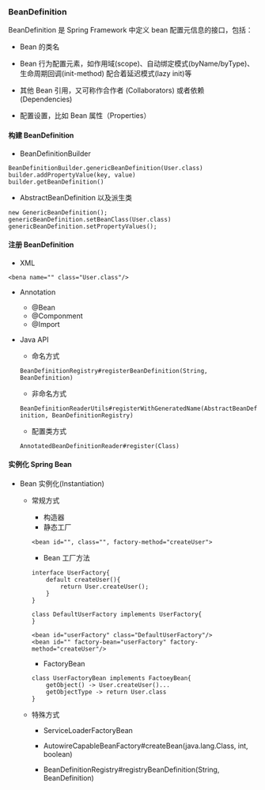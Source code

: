
### BeanDefinition

BeanDefinition 是 Spring Framework 中定义 bean 配置元信息的接口，包括：

* Bean 的类名

* Bean 行为配置元素，如作用域(scope)、自动绑定模式(byName/byType)、生命周期回调(init-method) 配合着延迟模式(lazy init)等

* 其他 Bean 引用，又可称作合作者 (Collaborators) 或者依赖 (Dependencies)

* 配置设置，比如 Bean 属性（Properties）


#### 构建 BeanDefinition

* BeanDefinitionBuilder

```
BeanDefinitionBuilder.genericBeanDefinition(User.class)
builder.addPropertyValue(key, value)
builder.getBeanDefinition()
```

* AbstractBeanDefinition 以及派生类

```
new GenericBeanDefinition();
genericBeanDefinition.setBeanClass(User.class)
genericBeanDefinition.setPropertyValues();
```

#### 注册 BeanDefinition

* XML

`<bena name="" class="User.class"/>`

* Annotation

    * @Bean
    * @Componment
    * @Import
    
* Java API

    * 命名方式
    
    `BeanDefinitionRegistry#registerBeanDefinition(String, BeanDefinition)`
    
    * 非命名方式
    
    `BeanDefinitionReaderUtils#registerWithGeneratedName(AbstractBeanDefinition, BeanDefinitionRegistry)`
    
    * 配置类方式
    
    `AnnotatedBeanDefinitionReader#register(Class)`
    
#### 实例化 Spring Bean

* Bean 实例化(Instantiation)

    * 常规方式
    
        * 构造器
        * 静态工厂
        
        `<bean id="", class="", factory-method="createUser">`
        
        * Bean 工厂方法
        
        ```
        interface UserFactory{
            default createUser(){
                return User.createUser();
            }
        }
      
        class DefaultUserFactory implements UserFactory{
        }
        
        <bean id="userFactory" class="DefaultUserFactory"/>
        <bean id="" factory-bean="userFactory" factory-method="createUser"/>
        ```
        
        * FactoryBean
        
        ```
        class UserFactoryBean implements FactoeyBean{
            getObject() -> User.createUser()...
            getObjectType -> return User.class
        }
        ```
        
    * 特殊方式
    
        * ServiceLoaderFactoryBean
        
        * AutowireCapableBeanFactory#createBean(java.lang.Class, int, boolean)
        
        * BeanDefinitionRegistry#registryBeanDefinition(String, BeanDefinition)